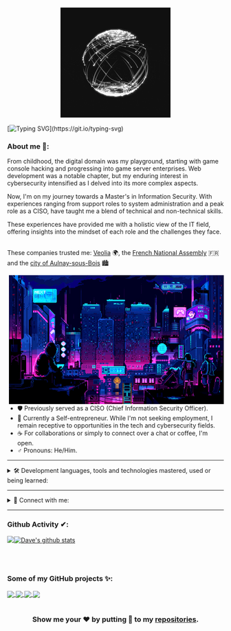 <div id="top"></div>

<p align="center">
<img width="256px"; height="256px" src="./assets/github/graphical_resources/logo.gif"/>
<br/>
  
[![Typing SVG](https://readme-typing-svg.herokuapp.com?font=Fira+Code&pause=1000&center=true&vCenter=true&width=800&height=200&lines=Hello%2C+World!+%F0%9F%91%A8%E2%80%8D%F0%9F%92%BB;My+name+is+Franck+FERMAN.;%F0%9F%9B%A1%EF%B8%8F+Expert+in+data%2C+network+and+system+security.)](https://git.io/typing-svg)

</p>

### About me 🔎:
From childhood, the digital domain was my playground, starting with game console hacking and progressing into game server enterprises. Web development was a notable chapter, but my enduring interest in cybersecurity intensified as I delved into its more complex aspects.<br/>

Now, I'm on my journey towards a Master's in Information Security. With experiences ranging from support roles to system administration and a peak role as a CISO, have taught me a blend of technical and non-technical skills.<br/>

These experiences have provided me with a holistic view of the IT field, offering insights into the mindset of each role and the challenges they face.<br/><br/>

These companies trusted me: <a href="https://www.veolia.com/">Veolia</a> 🌍, the <a href="https://www.assemblee-nationale.fr/">French National Assembly</a> 🇫🇷 and the <a href="https://www.aulnay-sous-bois.fr/">city of Aulnay-sous-Bois</a> 🏙<br/>

<img align="right" alt="GIF" src="./assets/github/graphical_resources/cyber.gif" width="500" height="300"/>

- 🛡️ Previously served as a CISO (Chief Information Security Officer).
- 🚀 Currently a Self-entrepreneur. While I'm not seeking employment, I remain receptive to opportunities in the tech and cybersecurity fields.
- ☕ For collaborations or simply to connect over a chat or coffee, I'm open.
- ♂️ Pronouns: He/Him.

---

<details>
<summary>
🛠 Development languages, tools and technologies mastered, used or being learned:
</summary>
<br/>
<code><img height="20" src="./assets/github/logo_graphics/PowerShell.png"></code>
<code><img height="20" src="./assets/github/logo_graphics/Bash.png"></code>
<code><img height="20" src="./assets/github/logo_graphics/Python.png"></code>
<code><img height="20" src="./assets/github/logo_graphics/C_Programming_Language.png"></code>
<code><img height="20" src="./assets/github/logo_graphics/Go.png"></code>
<code><img height="20" src="./assets/github/logo_graphics/HTML5.png"></code>
<code><img height="20" src="./assets/github/logo_graphics/CSS3.png"></code>
<code><img height="20" src="./assets/github/logo_graphics/JS.png"></code>
<code><img height="20" src="./assets/github/logo_graphics/PHP.png"></code>
<code><img height="20" src="./assets/github/logo_graphics/SQL.png"></code>
<code><img height="20" src="./assets/github/logo_graphics/Flask.png"></code>
<code><img height="20" src="./assets/github/logo_graphics/x86.png"></code>
<code><img height="20" src="./assets/github/logo_graphics/Arduino.png"></code>
<br/><br/>
<code><img height="20" src="./assets/github/logo_graphics/Docker.png"></code>
<code><img height="20" src="./assets/github/logo_graphics/Ansible.png"></code>
<code><img height="20" src="./assets/github/logo_graphics/Terraform.png"></code>
<code><img height="20" src="./assets/github/logo_graphics/Chocolatey.png"></code>
<br/><br/>
<code><img height="20" src="./assets/github/logo_graphics/Windows.png"></code>
<code><img height="20" src="./assets/github/logo_graphics/AD.png"></code>
<code><img height="20" src="./assets/github/logo_graphics/GNU_Linux.jpg"></code>
<code><img height="20" src="./assets/github/logo_graphics/Debian.png"></code>
<code><img height="20" src="./assets/github/logo_graphics/Arch.png"></code>
<code><img height="20" src="./assets/github/logo_graphics/Rocky.png"></code>
<code><img height="20" src="./assets/github/logo_graphics/Kali.png"></code>
<code><img height="20" src="./assets/github/logo_graphics/Parrot.png"></code>
<code><img height="20" src="./assets/github/logo_graphics/Tails.svg"></code>
<code><img height="20" src="./assets/github/logo_graphics/Qubes.png"></code>
<br/><br/>
<code><img height="20" src="./assets/github/logo_graphics/HyperV.png"></code>
<code><img height="20" src="./assets/github/logo_graphics/Virtualbox.png"></code>
<code><img height="20" src="./assets/github/logo_graphics/VmWare.png"></code>
<code><img height="20" src="./assets/github/logo_graphics/vSphere.jpg"></code>
<code><img height="20" src="./assets/github/logo_graphics/Proxmox.png"></code>
<br/><br/>
<code><img height="20" src="./assets/github/logo_graphics/Cisco.png"></code>
<code><img height="20" src="./assets/github/logo_graphics/Palo.png"></code>
<code><img height="20" src="./assets/github/logo_graphics/Ruckus.png"></code>
</details>

---

<details>
<summary>🤝 Connect with me:</summary>  
<br/>
<a href="mailto:contact@franckferman.fr">
  <img align="left" alt="ProtonMail" width="16px" src="./assets/github/logo_graphics/Proton.png"/>
</a>

<a href="https://linkedin.com/in/franckferman/">
  <img align="left" alt="LinkedIn" width="26px" src="./assets/github/logo_graphics/Linkedin.png"/>
</a>
<br/>
</details>

---

### Github Activity ✔:

<a href="https://github.com/franckferman">
  <img align="left" src="https://github-readme-stats.vercel.app/api/top-langs/?username=franckferman&theme=tokyonight" />
  </a>

<a href="https://github.com/franckferman">
 <img align="center" src="https://github-readme-stats.vercel.app/api?username=franckferman&show_icons=true&theme=tokyonight&line_height=27" alt="Dave's github stats"/>
</a>

<br/><br/>

### Some of my GitHub projects ✨:

<a href="https://github.com/franckferman/MetaDetective">
 <img align="center" src="https://github-readme-stats.vercel.app/api/pin/?username=franckferman&repo=MetaDetective&theme=tokyonight" />
</a>

<a href="https://github.com/franckferman/Hyper-V_Toolbox">
  <img align="center" src="https://github-readme-stats.vercel.app/api/pin/?username=franckferman&repo=Hyper-V_Toolbox&theme=tokyonight" />
</a>

<a href="https://github.com/franckferman/CassandraCTI">
 <img align="center" src="https://github-readme-stats.vercel.app/api/pin/?username=franckferman&repo=CassandraCTI&theme=tokyonight" />
</a>

<a href="https://github.com/franckferman/fix_wsl2_networking">
 <img align="center" src="https://github-readme-stats.vercel.app/api/pin/?username=franckferman&repo=fix_wsl2_networking&theme=tokyonight" />
</a>

<div align="center">

<br/>

### Show me your ❤️ by putting 🌟 to my [repositories](https://github.com/franckferman?tab=repositories).

</div>
